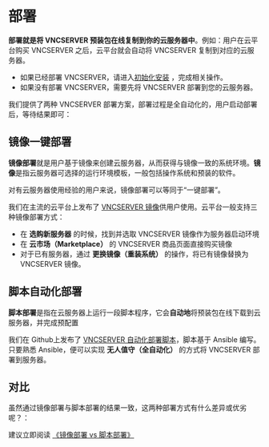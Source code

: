 # 部署

**部署就是将 VNCSERVER 预装包在线复制到你的云服务器中**。例如：用户在云平台购买 VNCSERVER 之后，云平台就会自动将 VNCSERVER 复制到对应的云服务器。

- 如果已经部署 VNCSERVER，请进入[初始化安装](/zh/stack-installation.md) ，完成相关操作。
- 如果没有部署 VNCSERVER，需要先将 VNCSERVER 部署到您的云服务器。

我们提供了两种 VNCSERVER 部署方案，部署过程是全自动化的，用户启动部署后，等待结果即可：

## 镜像一键部署

**镜像部署**就是用户基于镜像来创建云服务器，从而获得与镜像一致的系统环境。**镜像**是指云服务器可选择的运行环境模板，一般包括操作系统和预装的软件。

对有云服务器使用经验的用户来说，镜像部署可以等同于“一键部署”。

我们在主流的云平台上发布了 [VNCSERVER 镜像](https://apps.websoft9.com/vncserver)供用户使用。云平台一般支持三种镜像部署方式：

* 在 **选购新服务器** 的时候，找到并选取 VNCSERVER 镜像作为服务器启动环境
* 在 **云市场（Marketplace）**  的 VNCSERVER 商品页面直接购买镜像
* 对于已有服务器，通过 **更换镜像（重装系统）** 的操作，将已有镜像替换为 VNCSERVER 镜像。

## 脚本自动化部署

**脚本部署**是指在云服务器上运行一段脚本程序，它会**自动地**将预装包在线下载到云服务器，并完成预配置

我们在 Github上发布了 [VNCSERVER 自动化部署脚本](https://github.com/Websoft9/ansible-vncserver)，脚本基于 Ansible 编写。只要熟悉 Ansible，便可以实现 **无人值守（全自动化）** 的方式将 VNCSERVER 部署到服务器。

## 对比

虽然通过镜像部署与脚本部署的结果一致，这两种部署方式有什么差异或优劣呢？：

建议立即阅读 [《镜像部署 vs 脚本部署》](https://support.websoft9.com/docs/faq/zh/bz-product.html#镜像部署-vs-脚本部署)